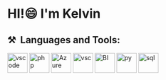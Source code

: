 # HI!😄 I'm Kelvin
<h2> ⚒️ &nbsp;Languages and Tools:</h2>
<p align="left">
<img src="https://cdn.jsdelivr.net/gh/devicons/devicon/icons/photoshop/photoshop-line.svg" alt="vscode" width="45" height="45"/>
<img src="https://cdn.jsdelivr.net/gh/devicons/devicon/icons/premierepro/premierepro-plain.svg" alt="php" width="45" height="45"/>
<img src="https://cdn.jsdelivr.net/gh/devicons/devicon/icons/azure/azure-original.svg" alt="Azure" width="45" height="45"/>
<img src="https://cdn.jsdelivr.net/gh/devicons/devicon/icons/visualstudio/visualstudio-plain.svg" alt="vsc" width="45" height="45"/>
<img src="https://www.vectorlogo.zone/logos/microsoft_powerbi/microsoft_powerbi-icon.svg" alt="BI" width="45" height="45"/>
<img src="https://cdn.jsdelivr.net/gh/devicons/devicon/icons/python/python-original.svg" alt="py" width="45" height="45"/>
<img src="https://cdn.jsdelivr.net/gh/devicons/devicon/icons/mysql/mysql-original-wordmark.svg" alt="sql" width="45" height="45"/>

</p>
